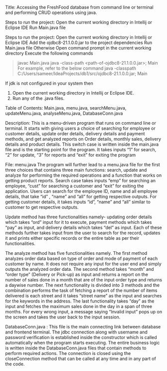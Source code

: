 Title: Accessing the FreshFood database from command line or terminal and performing CRUD operations using java.

Steps to run the project:
Open the current working directory in Intellij or Eclipse IDE
Run Main.java file

Steps to run the project:
Open the current working directory in Intellij or Eclipse IDE
Add the ojdbc8-21.1.0.0.jar to the project dependencies
Run Main.java file
Otherwise
Open command prompt   in the current working directory
Execute the following commands
>  javac Main.java
>  java -class-path <path-of-ojdbc8-21.1.0.0.jar>; Main
For example, refer to the below command
>   java -classpath C:/Users/sameer/IdeaProjects/db1/src/ojdbc8-21.1.0.0.jar; Main

If jdk is not configured in your system then
1. Open the current working directory in Intellij or Eclipse IDE.
2. Run any of the .java files.

Table of Contents:
Main.java, menu.java, searchMenu.java, updateMenu.java, analyseMenu.java, DatabaseConn.java

Description:
This is a menu-driven program that runs on command line or terminal. 
It starts with giving users a choice of searching for employee or customer details, update order details, delivery details and payment methods, and get analyzed reports on Order details, monthly sales, delivery details and product details. 
This switch case is written inside the main.java file and is the starting point for the program. It takes inputs “1” for search, “2” for update, “3” for reports and “exit” for exiting the program

File: menu.java
The program will further lead to a menu.java file for the first three choices that contains three main functions: search, update and analyze for performing the required operations and a function that works on getting product reports. 
Search case takes inputs “emp” for searching an employee, “cust” for searching a customer and “exit” for exiting the application. Users can search for the employee ID, name and all employee details, that take “id” , “name” and “all” for getting respective outputs.
For getting customer details, it takes inputs “id”, “name” and “all” similar to customer to get respective outputs.

Update method has three functionalities namely- updating order details which takes “ord” input for it to execute, payment methods which takes “pay” as input, and delivery details which takes “del” as input. 
Each of these methods further takes input from the user to search for the record, updates it and prints either specific records or the entire table as per their functionalities.

The analyze method has five functionalities namely. 
The first method analyzes order data based on type of order and mode of payment of each customer by name. 
It does not require any input for the user end and simply outputs the analyzed order data. 
The second method takes “month” and “order type” (Delivery or Pick-up) as input and returns a report on the number of sales done in a month that are of the input order type and returns a daywise number. 
The next functionality is divided into 3 methods and the combination performs the task of fetching a report of the number of items delivered is each street and it takes “street name” as the input and searches for the keywords in the address. 
The last functionality takes “day” as the input and fetches the maximum sales done in the day in a span of three months.
For every wrong input, a message saying “Invalid input” pops up on the screen and takes the user back to the input session.

DatabaseConn.java : 
This file is the main connecting link between database and frontend terminal. 
The jdbc connection along with username and password verification is established inside the constructor which is called automatically when the program starts executing. 
The entire business logic is written inside the DatabaseConn.java files that contain methods to perform required actions. 
The connection is closed using the closeConnection method that can be called at any time and in any part of the code. 
